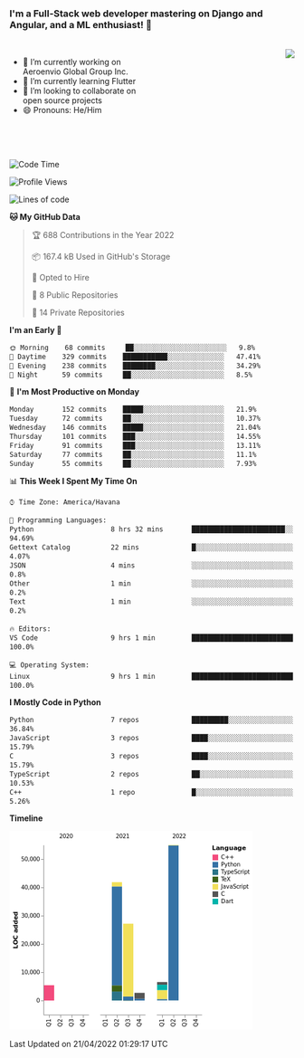 ### I'm a Full-Stack web developer mastering on Django and Angular, and a ML enthusiast!  👋

<br/>

<img align="right" height="250"  src="https://media1.giphy.com/media/qgQUggAC3Pfv687qPC/giphy.gif?cid=ecf05e470ttfxgsj072btembitu1zn4ti3t3cdyg4jo5b3by&rid=giphy.gif&ct=g" />

 <div style="width:50%">
    <ul>
      <li>🔭 I’m currently working on Aeroenvio Global Group Inc.</li>
      <li>🌱 I’m currently learning Flutter</li>
      <li>👯 I’m looking to collaborate on open source projects</li>
      <li>😄 Pronouns: He/Him</li>
<!--       <li>⚡ Fun fact: I started my first professional project for a company as web dev without knowing any JS </li> -->
    </ul>
  </div>
  
<br/><br/><br/>


<!--START_SECTION:waka-->
![Code Time](http://img.shields.io/badge/Code%20Time-138%20hrs%2014%20mins-blue)

![Profile Views](http://img.shields.io/badge/Profile%20Views-2-blue)

![Lines of code](https://img.shields.io/badge/From%20Hello%20World%20I%27ve%20Written-139%20Thousand%20lines%20of%20code-blue)

**🐱 My GitHub Data** 

> 🏆 688 Contributions in the Year 2022
 > 
> 📦 167.4 kB Used in GitHub's Storage 
 > 
> 💼 Opted to Hire
 > 
> 📜 8 Public Repositories 
 > 
> 🔑 14 Private Repositories  
 > 
**I'm an Early 🐤** 

```text
🌞 Morning    68 commits     ██░░░░░░░░░░░░░░░░░░░░░░░   9.8% 
🌆 Daytime    329 commits    ███████████░░░░░░░░░░░░░░   47.41% 
🌃 Evening    238 commits    ████████░░░░░░░░░░░░░░░░░   34.29% 
🌙 Night      59 commits     ██░░░░░░░░░░░░░░░░░░░░░░░   8.5%

```
📅 **I'm Most Productive on Monday** 

```text
Monday       152 commits    █████░░░░░░░░░░░░░░░░░░░░   21.9% 
Tuesday      72 commits     ██░░░░░░░░░░░░░░░░░░░░░░░   10.37% 
Wednesday    146 commits    █████░░░░░░░░░░░░░░░░░░░░   21.04% 
Thursday     101 commits    ███░░░░░░░░░░░░░░░░░░░░░░   14.55% 
Friday       91 commits     ███░░░░░░░░░░░░░░░░░░░░░░   13.11% 
Saturday     77 commits     ██░░░░░░░░░░░░░░░░░░░░░░░   11.1% 
Sunday       55 commits     ██░░░░░░░░░░░░░░░░░░░░░░░   7.93%

```


📊 **This Week I Spent My Time On** 

```text
⌚︎ Time Zone: America/Havana

💬 Programming Languages: 
Python                   8 hrs 32 mins       ███████████████████████░░   94.69% 
Gettext Catalog          22 mins             █░░░░░░░░░░░░░░░░░░░░░░░░   4.07% 
JSON                     4 mins              ░░░░░░░░░░░░░░░░░░░░░░░░░   0.8% 
Other                    1 min               ░░░░░░░░░░░░░░░░░░░░░░░░░   0.2% 
Text                     1 min               ░░░░░░░░░░░░░░░░░░░░░░░░░   0.2%

🔥 Editors: 
VS Code                  9 hrs 1 min         █████████████████████████   100.0%

💻 Operating System: 
Linux                    9 hrs 1 min         █████████████████████████   100.0%

```

**I Mostly Code in Python** 

```text
Python                   7 repos             █████████░░░░░░░░░░░░░░░░   36.84% 
JavaScript               3 repos             ████░░░░░░░░░░░░░░░░░░░░░   15.79% 
C                        3 repos             ████░░░░░░░░░░░░░░░░░░░░░   15.79% 
TypeScript               2 repos             ██░░░░░░░░░░░░░░░░░░░░░░░   10.53% 
C++                      1 repo              █░░░░░░░░░░░░░░░░░░░░░░░░   5.26%

```


**Timeline**

![Chart not found](https://raw.githubusercontent.com/dfg-98/dfg-98/main/charts/bar_graph.png) 


 Last Updated on 21/04/2022 01:29:17 UTC
<!--END_SECTION:waka-->
